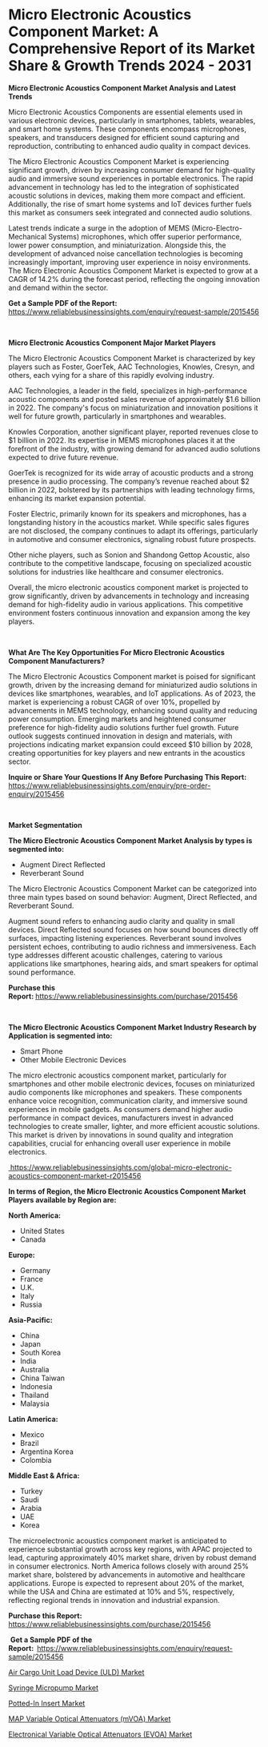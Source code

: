 <p><h1>Micro Electronic Acoustics Component Market: A Comprehensive Report of its Market Share & Growth Trends 2024 - 2031</h1></p><p><strong>Micro Electronic Acoustics Component Market Analysis and Latest Trends</strong></p>
<p><p>Micro Electronic Acoustics Components are essential elements used in various electronic devices, particularly in smartphones, tablets, wearables, and smart home systems. These components encompass microphones, speakers, and transducers designed for efficient sound capturing and reproduction, contributing to enhanced audio quality in compact devices. </p><p>The Micro Electronic Acoustics Component Market is experiencing significant growth, driven by increasing consumer demand for high-quality audio and immersive sound experiences in portable electronics. The rapid advancement in technology has led to the integration of sophisticated acoustic solutions in devices, making them more compact and efficient. Additionally, the rise of smart home systems and IoT devices further fuels this market as consumers seek integrated and connected audio solutions.</p><p>Latest trends indicate a surge in the adoption of MEMS (Micro-Electro-Mechanical Systems) microphones, which offer superior performance, lower power consumption, and miniaturization. Alongside this, the development of advanced noise cancellation technologies is becoming increasingly important, improving user experience in noisy environments. The Micro Electronic Acoustics Component Market is expected to grow at a CAGR of 14.2% during the forecast period, reflecting the ongoing innovation and demand within the sector.</p></p>
<p><strong>Get a Sample PDF of the Report:&nbsp;</strong> <a href="https://www.reliablebusinessinsights.com/enquiry/request-sample/2015456?utm_campaign=60&utm_medium=2&utm_source=Github&utm_content=ia&utm_term=30102024&utm_id=micro-electronic-acoustics-component">https://www.reliablebusinessinsights.com/enquiry/request-sample/2015456</a></p>
<p>&nbsp;</p>
<p><strong>Micro Electronic Acoustics Component Major Market Players</strong></p>
<p><p>The Micro Electronic Acoustics Component Market is characterized by key players such as Foster, GoerTek, AAC Technologies, Knowles, Cresyn, and others, each vying for a share of this rapidly evolving industry. </p><p>AAC Technologies, a leader in the field, specializes in high-performance acoustic components and posted sales revenue of approximately $1.6 billion in 2022. The company's focus on miniaturization and innovation positions it well for future growth, particularly in smartphones and wearables.</p><p>Knowles Corporation, another significant player, reported revenues close to $1 billion in 2022. Its expertise in MEMS microphones places it at the forefront of the industry, with growing demand for advanced audio solutions expected to drive future revenue.</p><p>GoerTek is recognized for its wide array of acoustic products and a strong presence in audio processing. The company’s revenue reached about $2 billion in 2022, bolstered by its partnerships with leading technology firms, enhancing its market expansion potential.</p><p>Foster Electric, primarily known for its speakers and microphones, has a longstanding history in the acoustics market. While specific sales figures are not disclosed, the company continues to adapt its offerings, particularly in automotive and consumer electronics, signaling robust future prospects.</p><p>Other niche players, such as Sonion and Shandong Gettop Acoustic, also contribute to the competitive landscape, focusing on specialized acoustic solutions for industries like healthcare and consumer electronics.</p><p>Overall, the micro electronic acoustics component market is projected to grow significantly, driven by advancements in technology and increasing demand for high-fidelity audio in various applications. This competitive environment fosters continuous innovation and expansion among the key players.</p></p>
<p>&nbsp;</p>
<p><strong>What Are The Key Opportunities For Micro Electronic Acoustics Component Manufacturers?</strong></p>
<p><p>The Micro Electronic Acoustics Component market is poised for significant growth, driven by the increasing demand for miniaturized audio solutions in devices like smartphones, wearables, and IoT applications. As of 2023, the market is experiencing a robust CAGR of over 10%, propelled by advancements in MEMS technology, enhancing sound quality and reducing power consumption. Emerging markets and heightened consumer preference for high-fidelity audio solutions further fuel growth. Future outlook suggests continued innovation in design and materials, with projections indicating market expansion could exceed $10 billion by 2028, creating opportunities for key players and new entrants in the acoustics sector.</p></p>
<p><strong>Inquire or Share Your Questions If Any Before Purchasing This Report:</strong> <a href="https://www.reliablebusinessinsights.com/enquiry/pre-order-enquiry/2015456?utm_campaign=60&utm_medium=2&utm_source=Github&utm_content=ia&utm_term=30102024&utm_id=micro-electronic-acoustics-component">https://www.reliablebusinessinsights.com/enquiry/pre-order-enquiry/2015456</a></p>
<p>&nbsp;</p>
<p><strong>Market Segmentation</strong></p>
<p><strong>The Micro Electronic Acoustics Component Market Analysis by types is segmented into:</strong></p>
<p><ul><li>Augment Direct Reflected</li><li>Reverberant Sound</li></ul></p>
<p><p>The Micro Electronic Acoustics Component Market can be categorized into three main types based on sound behavior: Augment, Direct Reflected, and Reverberant Sound. </p><p>Augment sound refers to enhancing audio clarity and quality in small devices. Direct Reflected sound focuses on how sound bounces directly off surfaces, impacting listening experiences. Reverberant sound involves persistent echoes, contributing to audio richness and immersiveness. Each type addresses different acoustic challenges, catering to various applications like smartphones, hearing aids, and smart speakers for optimal sound performance.</p></p>
<p><strong>Purchase this Report:&nbsp;</strong><a href="https://www.reliablebusinessinsights.com/purchase/2015456?utm_campaign=60&utm_medium=2&utm_source=Github&utm_content=ia&utm_term=30102024&utm_id=micro-electronic-acoustics-component">https://www.reliablebusinessinsights.com/purchase/2015456</a></p>
<p>&nbsp;</p>
<p><strong>The Micro Electronic Acoustics Component Market Industry Research by Application is segmented into:</strong></p>
<p><ul><li>Smart Phone</li><li>Other Mobile Electronic Devices</li></ul></p>
<p><p>The micro electronic acoustics component market, particularly for smartphones and other mobile electronic devices, focuses on miniaturized audio components like microphones and speakers. These components enhance voice recognition, communication clarity, and immersive sound experiences in mobile gadgets. As consumers demand higher audio performance in compact devices, manufacturers invest in advanced technologies to create smaller, lighter, and more efficient acoustic solutions. This market is driven by innovations in sound quality and integration capabilities, crucial for enhancing overall user experience in mobile electronics.</p></p>
<p><a href="https://www.reliablebusinessinsights.com/global-micro-electronic-acoustics-component-market-r2015456?utm_campaign=60&utm_medium=2&utm_source=Github&utm_content=ia&utm_term=30102024&utm_id=micro-electronic-acoustics-component">&nbsp;https://www.reliablebusinessinsights.com/global-micro-electronic-acoustics-component-market-r2015456</a></p>
<p><strong>In terms of Region, the Micro Electronic Acoustics Component Market Players available by Region are:</strong></p>
<p>
    <p> <strong> North America: </strong>
        <ul>
            <li>United States</li>
            <li>Canada</li>
        </ul>
        </p> 
    <p> <strong> Europe: </strong>
        <ul>
            <li>Germany</li>
            <li>France</li>
            <li>U.K.</li>
            <li>Italy</li>
            <li>Russia</li>
        </ul>
        </p> 
    <p> <strong> Asia-Pacific: </strong>
        <ul>
            <li>China</li>
            <li>Japan</li>
            <li>South Korea</li>
            <li>India</li>
            <li>Australia</li>
            <li>China Taiwan</li>
            <li>Indonesia</li>
            <li>Thailand</li>
            <li>Malaysia</li>
        </ul>
        </p> 
    <p> <strong> Latin America: </strong>
        <ul>
            <li>Mexico</li>
            <li>Brazil</li>
            <li>Argentina Korea</li>
            <li>Colombia</li>
        </ul>
        </p> 
    <p> <strong> Middle East & Africa: </strong>
        <ul>
            <li>Turkey</li>
            <li>Saudi</li>
            <li>Arabia</li>
            <li>UAE</li>
            <li>Korea</li>
        </ul>
    </p>
    </p>
<p><p>The microelectronic acoustics component market is anticipated to experience substantial growth across key regions, with APAC projected to lead, capturing approximately 40% market share, driven by robust demand in consumer electronics. North America follows closely with around 25% market share, bolstered by advancements in automotive and healthcare applications. Europe is expected to represent about 20% of the market, while the USA and China are estimated at 10% and 5%, respectively, reflecting regional trends in innovation and industrial expansion.</p></p>
<p><strong>Purchase this Report: </strong><a href="https://www.reliablebusinessinsights.com/purchase/2015456?utm_campaign=60&utm_medium=2&utm_source=Github&utm_content=ia&utm_term=30102024&utm_id=micro-electronic-acoustics-component">https://www.reliablebusinessinsights.com/purchase/2015456</a></p>
<p>&nbsp;<strong>Get a Sample PDF of the Report:&nbsp;&nbsp;</strong><a href="https://www.reliablebusinessinsights.com/enquiry/request-sample/2015456?utm_campaign=60&utm_medium=2&utm_source=Github&utm_content=ia&utm_term=30102024&utm_id=micro-electronic-acoustics-component">https://www.reliablebusinessinsights.com/enquiry/request-sample/2015456</a></p>
<p><strong></strong></p>
<p><p><a href="https://issuu.com/reportprime-2/docs/air-cargo-unit-load-device-uld-mark_d02e44412c7cbb?utm_campaign=60&utm_medium=2&utm_source=Github&utm_content=ia&utm_term=30102024&utm_id=micro-electronic-acoustics-component">Air Cargo Unit Load Device (ULD) Market</a></p><p><a href="https://github.com/arnaudyclavinec/Market-Research-Report-List-1/blob/main/syringe-micropump-market.md?utm_campaign=60&utm_medium=2&utm_source=Github&utm_content=ia&utm_term=30102024&utm_id=micro-electronic-acoustics-component">Syringe Micropump Market</a></p><p><a href="https://issuu.com/reportprime-2/docs/potted-in-insert-market-size-2030.p_0163b02216d143?utm_campaign=60&utm_medium=2&utm_source=Github&utm_content=ia&utm_term=30102024&utm_id=micro-electronic-acoustics-component">Potted-In Insert Market</a></p><p><a href="https://www.linkedin.com/pulse/strategic-insights-global-map-variable-optical-attenuators-eifve?utm_campaign=60&utm_medium=2&utm_source=Github&utm_content=ia&utm_term=30102024&utm_id=micro-electronic-acoustics-component">MAP Variable Optical Attenuators (mVOA) Market</a></p><p><a href="https://www.linkedin.com/pulse/electronical-variable-optical-attenuators-evoa-market-1dkme?utm_campaign=60&utm_medium=2&utm_source=Github&utm_content=ia&utm_term=30102024&utm_id=micro-electronic-acoustics-component">Electronical Variable Optical Attenuators (EVOA) Market</a></p></p>